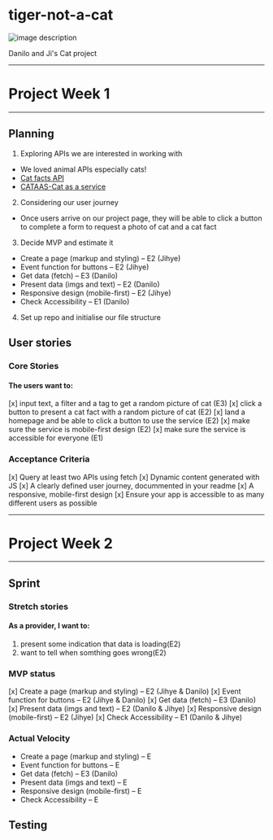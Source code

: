 # tiger-not-a-cat

![image description](https://i.pinimg.com/originals/4b/ae/e9/4baee94ad8634680ebd9cbf372f9888e.gif)

Danilo and Ji's Cat project

---

# Project Week 1

---

## Planning

1. Exploring APIs we are interested in working with

- We loved animal APIs especially cats!
- [Cat facts API](https://catfact.ninja/)
- [CATAAS-Cat as a service](https://cataas.com/#/)

2. Considering our user journey

- Once users arrive on our project page, they will be able to click a button to complete a form to request a photo of cat and a cat fact

3. Decide MVP and estimate it

- Create a page (markup and styling) – E2 (Jihye)
- Event function for buttons – E2 (Jihye)
- Get data (fetch) – E3 (Danilo)
- Present data (imgs and text) – E2 (Danilo)
- Responsive design (mobile-first) – E2 (Jihye)
- Check Accessibility – E1 (Danilo)

4. Set up repo and initialise our file structure

## User stories

### Core Stories

#### The users want to:

[x] input text, a filter and a tag to get a random picture of cat (E3)
[x] click a button to present a cat fact with a random picture of cat (E2)
[x] land a homepage and be able to click a button to use the service (E2)
[x] make sure the service is mobile-first design (E2)
[x] make sure the service is accessible for everyone (E1)


### Acceptance Criteria

[x] Query at least two APIs using fetch
[x] Dynamic content generated with JS
[x] A clearly defined user journey, docummented in your readme
[x] A responsive, mobile-first design
[x] Ensure your app is accessible to as many different users as possible


---

# Project Week 2

---

## Sprint

### Stretch stories

#### As a provider, I want to:

1. present some indication that data is loading(E2)
2. want to tell when somthing goes wrong(E2)

### MVP status

[x] Create a page (markup and styling) – E2 (Jihye & Danilo)
[x] Event function for buttons – E2 (Jihye & Danilo)
[x] Get data (fetch) – E3 (Danilo)
[x] Present data (imgs and text) – E2 (Danilo & Jihye)
[x] Responsive design (mobile-first) – E2 (Jihye)
[x] Check Accessibility – E1 (Danilo & Jihye)

### Actual Velocity

- Create a page (markup and styling) – E
- Event function for buttons – E
- Get data (fetch) – E3 (Danilo)
- Present data (imgs and text) – E
- Responsive design (mobile-first) – E
- Check Accessibility – E

## Testing
